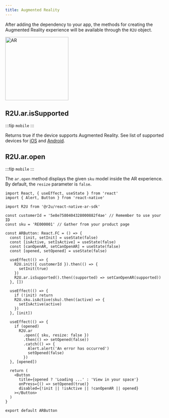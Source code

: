 ```yaml
---
title: Augmented Reality
---
```


After adding the dependency to your app, the methods for creating the Augmented Reality experience will be available through the `R2U` object.

<p float="left">
  <img src="https://sdk.r2u.io/documentation/react-native-ar.gif" alt="AR" title="AR" width="200"/>
</p>

## R2U.ar.isSupported

:::tip `mobile`
:::

Returns true if the device supports Augmented Reality. See list of supported devices for [iOS](https://www.apple.com/augmented-reality/) and [Android](https://developers.google.com/ar/devices).

## R2U.ar.open

:::tip `mobile`
:::

The `ar.open` method displays the given `sku` model inside the AR experience. By default, the `resize` parameter is `false`.

```tsx
import React, { useEffect, useState } from 'react'
import { Alert, Button } from 'react-native'

import R2U from '@r2u/react-native-ar-sdk'

const customerId = '5e8e7580404328000882f4ae' // Remember to use your ID
const sku = 'RE000001' // Gather from your product page

const ARButton: React.FC = () => {
  const [init, setInit] = useState(false)
  const [isActive, setIsActive] = useState(false)
  const [canOpenAR, setCanOpenAR] = useState(false)
  const [opened, setOpened] = useState(false)

  useEffect(() => {
    R2U.init({ customerId }).then(() => {
      setInit(true)
    })
    R2U.ar.isSupported().then((supported) => setCanOpenAR(supported))
  }, [])

  useEffect(() => {
    if (!init) return
    R2U.sku.isActive(sku).then((active) => {
      setIsActive(active)
    })
  }, [init])

  useEffect(() => {
    if (opened)
      R2U.ar
        .open({ sku, resize: false })
        .then(() => setOpened(false))
        .catch(() => {
          Alert.alert('An error has occurred')
          setOpened(false)
        })
  }, [opened])

  return (
    <Button
      title={opened ? 'Loading ...' : 'View in your space'}
      onPress={() => setOpened(true)}
      disabled={!init || !isActive || !canOpenAR || opened}
    ></Button>
  )
}

export default ARButton
```
